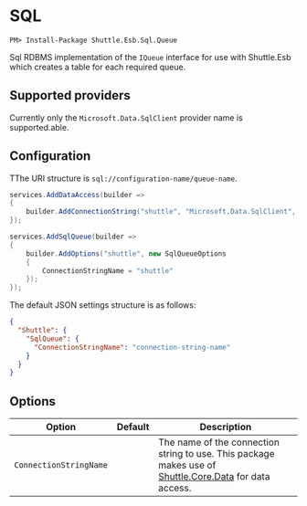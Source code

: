 # SQL

```
PM> Install-Package Shuttle.Esb.Sql.Queue
```

Sql RDBMS implementation of the `IQueue` interface for use with Shuttle.Esb which creates a table for each required queue.

## Supported providers

Currently only the `Microsoft.Data.SqlClient` provider name is supported.able.

## Configuration

TThe URI structure is `sql://configuration-name/queue-name`.

```c#
services.AddDataAccess(builder =>
{
	builder.AddConnectionString("shuttle", "Microsoft.Data.SqlClient", "server=.;database=shuttle;user id=sa;password=Pass!000");
});

services.AddSqlQueue(builder =>
{
	builder.AddOptions("shuttle", new SqlQueueOptions
	{
		ConnectionStringName = "shuttle"
	});
});
```

The default JSON settings structure is as follows:

```json
{
  "Shuttle": {
    "SqlQueue": {
      "ConnectionStringName": "connection-string-name"
    }
  }
}
``` 

## Options

| Option | Default	| Description |
| --- | --- | --- | 
| `ConnectionStringName` | | The name of the connection string to use.  This package makes use of [Shuttle.Core.Data](https://shuttle.github.io/shuttle-core/data/shuttle-core-data.html) for data access. |
